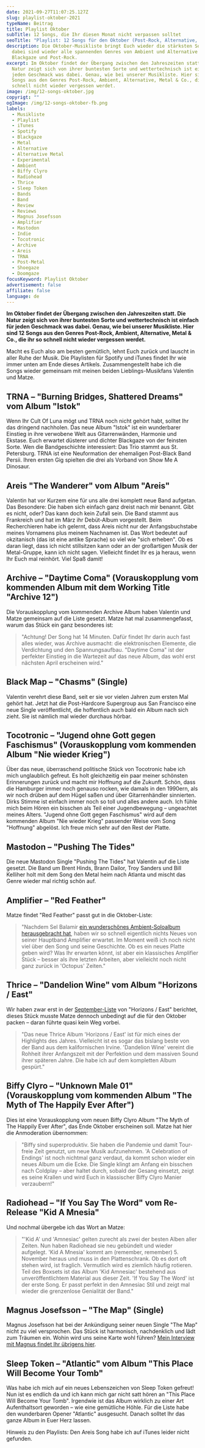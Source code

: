 ```yaml
---
date: 2021-09-27T11:07:25.127Z
slug: playlist-oktober-2021
typeName: Beitrag
title: Playlist Oktober
subTitle: 12 Songs, die Ihr diesen Monat nicht verpassen solltet
seoTitle: "Playlist: 12 Songs für den Oktober (Post-Rock, Alternative, Metal)"
description: Die Oktober-Musikliste bringt Euch wieder die stärksten Songs. Mit
  dabei sind wieder alle spannenden Genres von Ambient und Alternative Metal bis
  Blackgaze und Post-Rock.
excerpt: Im Oktober findet der Übergang zwischen den Jahreszeiten statt. Die
  Natur zeigt sich von ihrer buntesten Sorte und wettertechnisch ist einfach für
  jeden Geschmack was dabei. Genau, wie bei unserer Musikliste. Hier sind 12
  Songs aus den Genres Post-Rock, Ambient, Alternative, Metal & Co., die ihr so
  schnell nicht wieder vergessen werdet.
image: /img/12-songs-oktober.jpg
copyrigt: ""
ogImage: /img/12-songs-oktober-fb.png
labels:
  - Musikliste
  - Playlist
  - iTunes
  - Spotify
  - Blackgaze
  - Metal
  - Alternative
  - Alternative Metal
  - Experimental
  - Ambient
  - Biffy Clyro
  - Radiohead
  - Thrice
  - Sleep Token
  - Bands
  - Band
  - Review
  - Reviews
  - Magnus Josefsson
  - Amplifier
  - Mastodon
  - Indie
  - Tocotronic
  - Archive
  - Areis
  - TRNA
  - Post-Metal
  - Shoegaze
  - Doomgaze
focusKeyword: Playlist Oktober
advertisement: false
affiliate: false
language: de
---
```

**Im Oktober findet der Übergang zwischen den Jahreszeiten statt. Die Natur zeigt sich von ihrer buntesten Sorte und wettertechnisch ist einfach für jeden Geschmack was dabei. Genau, wie bei unserer Musikliste. Hier sind 12 Songs aus den Genres Post-Rock, Ambient, Alternative, Metal & Co., die ihr so schnell nicht wieder vergessen werdet.**

Macht es Euch also am besten gemütlich, lehnt Euch zurück und lauscht in aller Ruhe der Musik. Die Playlisten für Spotify und iTunes findet Ihr wie immer unten am Ende dieses Artikels. Zusammengestellt habe ich die Songs wieder gemeinsam mit meinen beiden Lieblings-Musikfans Valentin und Matze.

## TRNA – "Burning Bridges, Shattered Dreams" vom Album "Istok"

Wenn Ihr Cult Of Luna mögt und TRNA noch nicht gehört habt, solltet Ihr das dringend nachholen. Das neue Album "Istok" ist ein wunderbarer Einstieg in ihre verwobene Welt aus Gitarrenwänden, Harmonie und Ekstase. Euch erwartet düsterer und dichter Blackgaze von der feinsten Sorte. Wen die Bandgeschichte interessiert: Das Trio stammt aus St. Petersburg. TRNA ist eine Neuformation der ehemaligen Post-Black Band Persii. Ihren ersten Gig spielten die drei als Vorband von Show Me A Dinosaur.

<YouTube id="FMjVpeumlYQ" />

## Areis "The Wanderer" vom Album "Areis"

Valentin hat vor Kurzem eine für uns alle drei komplett neue Band aufgetan. Das Besondere: Die haben sich einfach ganz dreist nach mir benannt. Gibt es nicht, oder? Das kann doch kein Zufall sein. Die Band stammt aus Frankreich und hat im März ihr Debüt-Album vorgestellt. Beim Recherchieren habe ich gelernt, dass Areis nicht nur der Anfangsbuchstabe meines Vornamens plus meinem Nachnamen ist. Das Wort bedeutet auf okzitanisch (das ist eine antike Sprache) so viel wie "sich erheben". Ob es daran liegt, dass ich nicht stillsitzen kann oder an der großartigen Musik der Metal-Gruppe, kann ich nicht sagen. Vielleicht findet Ihr es ja heraus, wenn Ihr Euch mal reinhört. Viel Spaß damit!

<YouTube id="asb76Ma-poU" />

## Archive – "Daytime Coma" (Vorauskopplung vom kommenden Album mit dem Working Title "Archive 12")

Die Vorauskopplung vom kommenden Archive Album haben Valentin und Matze gemeinsam auf die Liste gesetzt. Matze hat mal zusammengefasst, warum das Stück ein ganz besonderes ist:

> "Achtung! Der Song hat 14 Minuten. Dafür findet Ihr darin auch fast alles wieder, was Archive ausmacht: die elektronischen Elemente, die Verdichtung und den Spannungsaufbau. "Daytime Coma" ist der perfekter Einstieg in die Wartezeit auf das neue Album, das wohl erst nächsten April erscheinen wird."

<YouTube id="PqCT8KEb5HU" />

## Black Map – "Chasms" (Single)

Valentin verehrt diese Band, seit er sie vor vielen Jahren zum ersten Mal gehört hat. Jetzt hat die Post-Hardcore Supergroup aus San Francisco eine neue Single veröffentlicht, die hoffentlich auch bald ein Album nach sich zieht. Sie ist nämlich mal wieder durchaus hörbar.

<YouTube id="KijxR8H_W8o" />

## Tocotronic – "Jugend ohne Gott gegen Faschismus" (Vorauskopplung vom kommenden Album "Nie wieder Krieg")

Über das neue, überraschend politische Stück von Tocotronic habe ich mich unglaublich gefreut. Es holt gleichzeitig ein paar meiner schönsten Erinnerungen zurück und macht mir Hoffnung auf die Zukunft. Schön, dass die Hamburger immer noch genauso rocken, wie damals in den 1990ern, als wir noch drüben auf dem Hügel saßen und über Gitarrenhändler sinnierten. Dirks Stimme ist einfach immer noch so toll und alles andere auch. Ich fühle mich beim Hören ein bisschen als Teil einer Jugendbewegung – ungeachtet meines Alters. "Jugend ohne Gott gegen Faschismus" wird auf dem kommenden Album "Nie wieder Krieg" passender Weise vom Song "Hoffnung" abgelöst. Ich freue mich sehr auf den Rest der Platte.

<YouTube id="x7OuynD2y0I" />

## Mastodon – "Pushing The Tides"

Die neue Mastodon Single "Pushing The Tides" hat Valentin auf die Liste gesetzt. Die Band um Brent Hinds, Brann Dailor, Troy Sanders und 	Bill Kelliher holt mit dem Song den Metal heim nach Atlanta und mischt das Genre wieder mal richtig schön auf.

<YouTube id="haT5ars6RXc" />

## Amplifier – "Red Feather"

Matze findet "Red Feather" passt gut in die Oktober-Liste:

> "Nachdem Sel Balamir [ein wunderschönes Ambient-Soloalbum herausgebracht hat](/2021/08/sel-balamir-swell/), haben wir so schnell eigentlich nichts Neues von seiner Hauptband Amplifier erwartet. Im Moment weiß ich noch nicht viel über den Song und seine Geschichte. Ob es ein neues Platte geben wird? Was Ihr erwarten könnt, ist aber ein klassisches Amplifier Stück – besser als ihre letzten Arbeiten, aber vielleicht noch nicht ganz zurück in 'Octopus' Zeiten."

<YouTube id="GcXen8ji_Rk" />

## Thrice – "Dandelion Wine" vom Album "Horizons / East"

Wir haben zwar erst in der [September-Liste](/2021/08/playlist-september-2021/) von "Horizons / East" berichtet, dieses Stück musste Matze dennoch unbedingt auf die für den Oktober packen – daran führte quasi kein Weg vorbei.

> "Das neue Thrice Album 'Horizons / East' ist für mich eines der Highlights des Jahres. Vielleicht ist es sogar das bislang beste von der Band aus dem kalifornischen Irvine. 'Dandelion Wine' vereint die Rohheit ihrer Anfangszeit mit der Perfektion und dem massiven Sound ihrer späteren Jahre. Die habe ich auf dem kompletten Album gespürt."

<YouTube id="CyKV1uUN6lA" />

## Biffy Clyro – "Unknown Male 01" (Vorauskopplung vom kommenden Album "The Myth of The Happily Ever After")

Dies ist eine Vorauskopplung vom neuen Biffy Clyro Album "The Myth of The Happily Ever After", das Ende Oktober erscheinen soll. Matze hat hier die Anmoderation übernommen:

> "Biffy sind superproduktiv. Sie haben die Pandemie und damit Tour-freie Zeit genutzt, um neue Musik aufzunehmen. 'A Celebration of Endings' ist noch nichtmal ganz verdaut, da kommt schon wieder ein neues Album um die Ecke. Die Single klingt am Anfang ein bisschen nach Coldplay – aber haltet durch, sobald der Gesang einsetzt, zeigt es seine Krallen und wird Euch in klassischer Biffy Clyro Manier verzaubern!"

<YouTube id="blb8TKpjLZc" />

## Radiohead – "If You Say The Word" vom Re-Release "Kid A Mnesia"

Und nochmal übergebe ich das Wort an Matze:

> "'Kid A' und 'Amnesiac' gelten zurecht als zwei der besten Alben aller Zeiten. Nun haben Radiohead sie neu gebündelt und wieder aufgelegt. 'Kid A Mnesia' kommt am (remember, remember) 5. November heraus und muss in den Plattenschrank. Ob es dort oft stehen wird, ist fraglich. Vermutlich wird es ziemlich häufig rotieren. Teil des Boxsets ist das Album 'Kid Amnesiac' bestehend aus unveröffentlichtem Material aus dieser Zeit. 'If You Say The Word' ist der erste Song. Er passt perfekt in den Amnesiac Stil und zeigt mal wieder die grenzenlose Genialität der Band."

<YouTube id="vnhKaCjCIqM" />

## Magnus Josefsson – "The Map" (Single)

Magnus Josefsson hat bei der Ankündigung seiner neuen Single "The Map" nicht zu viel versprochen. Das Stück ist harmonisch, nachdenklich und lädt zum Träumen ein. Wohin wird uns seine Karte wohl führen? [Mein Interview mit Magnus findet Ihr übrigens hier](/2021/05/magnus-josefsson-anette-halbe-stunde/).

<YouTube id="-eyNxGqge2o" />

## Sleep Token – "Atlantic" vom Album "This Place Will Become Your Tomb"

Was habe ich mich auf ein neues Lebenszeichen von Sleep Token gefreut! Nun ist es endlich da und ich kann mich gar nicht satt hören an "This Place Will Become Your Tomb". Irgendwie ist das Album wirklich zu einer Art Aufenthaltsort geworden – wie eine gemütliche Höhle. Für die Liste habe den wunderbaren Opener "Atlantic" ausgesucht. Danach solltet Ihr das ganze Album in Euer Herz lassen.

<YouTube id="gN9A19pu8Wk" />

Hinweis zu den Playlists: Den Areis Song habe ich auf iTunes leider nicht gefunden.

<Playlist
  spotify="7musAyApkGsS0026cKtTgq"
  itunes="let-england-shake-this-is-not-america/pl.u-krLLtv3dBdD"
/>